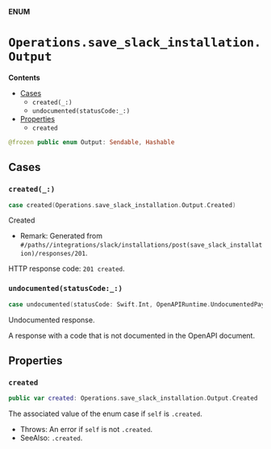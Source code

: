 **ENUM**

# `Operations.save_slack_installation.Output`

**Contents**

- [Cases](#cases)
  - `created(_:)`
  - `undocumented(statusCode:_:)`
- [Properties](#properties)
  - `created`

```swift
@frozen public enum Output: Sendable, Hashable
```

## Cases
### `created(_:)`

```swift
case created(Operations.save_slack_installation.Output.Created)
```

Created

- Remark: Generated from `#/paths//integrations/slack/installations/post(save_slack_installation)/responses/201`.

HTTP response code: `201 created`.

### `undocumented(statusCode:_:)`

```swift
case undocumented(statusCode: Swift.Int, OpenAPIRuntime.UndocumentedPayload)
```

Undocumented response.

A response with a code that is not documented in the OpenAPI document.

## Properties
### `created`

```swift
public var created: Operations.save_slack_installation.Output.Created
```

The associated value of the enum case if `self` is `.created`.

- Throws: An error if `self` is not `.created`.
- SeeAlso: `.created`.
